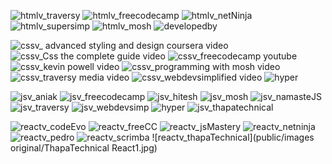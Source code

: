 <!-- HTML -->

![htmlv_traversy](https://github.com/jayk-gupta/web-resources-project/assets/100681165/823b622f-2a3c-4fd7-ac5f-fdacd6e1b127)
![htmlv_freecodecamp](https://github.com/jayk-gupta/web-resources-project/assets/100681165/b5f8f184-8fd1-4427-987f-a8e29f35d685)
![htmlv_netNinja](https://github.com/jayk-gupta/web-resources-project/assets/100681165/fdf90f18-2706-4131-8bcb-2b2e6bfb0a54)
![htmlv_supersimp](https://github.com/jayk-gupta/web-resources-project/assets/100681165/0444b48d-5761-4d8d-b936-1b1e5440f555)
![htmlv_mosh](https://github.com/jayk-gupta/web-resources-project/assets/100681165/c0bf1a4f-8c1d-4cf2-b3ec-a2430afd4811)
![developedby](https://github.com/devasyarajguru/web-resources-project/assets/84851506/7cfe9942-18c0-4bb7-904b-b1374524688d)

<!-- CSS -->

![cssv_ advanced styling and design coursera video](https://github.com/jayk-gupta/web-resources-project/assets/77445758/92e6da6e-59dd-4d5b-a407-26b19293b54e)
![cssv_Css the complete guide video](https://github.com/jayk-gupta/web-resources-project/assets/77445758/bf3b2b4a-19c5-4831-b22e-6850874a861e)
![cssv_freecodecamp youtube](https://github.com/jayk-gupta/web-resources-project/assets/77445758/990e1599-761e-4d0a-b909-c12a896143db)
![cssv_kevin powell video](https://github.com/jayk-gupta/web-resources-project/assets/77445758/63e563ee-64b8-4a30-a882-8657c03d3fa2)
![cssv_programming with mosh video](https://github.com/jayk-gupta/web-resources-project/assets/77445758/a1d7c738-902c-4207-a388-497aa44e1a0c)
![cssv_traversy media video](https://github.com/jayk-gupta/web-resources-project/assets/77445758/cb352944-b03b-417a-bfa9-f2ef35825a8b)
![cssv_webdevsimplified video](https://github.com/jayk-gupta/web-resources-project/assets/77445758/9f93463f-7e9d-4e57-9946-34e21851081d)
![hyper](https://github.com/Atharva-3000/web-resources-project/assets/72994819/80098f65-faa4-435f-9492-e0c3c6907470)

<!-- JS -->

![jsv_aniak](https://github.com/jayk-gupta/web-resources-project/assets/100681165/edf1ad71-314d-46c9-bf2f-f992b6983cf5)
![jsv_freecodecamp](https://github.com/jayk-gupta/web-resources-project/assets/100681165/a3778ffe-f6d2-4541-86a2-82b12348a841)
![jsv_hitesh](https://github.com/jayk-gupta/web-resources-project/assets/100681165/7296f3ac-aaac-4035-8c8b-f1819e4158fe)
![jsv_mosh](https://github.com/jayk-gupta/web-resources-project/assets/100681165/c5e96d7d-a044-40b8-b954-a72ba3f2df7f)
![jsv_namasteJS](https://github.com/jayk-gupta/web-resources-project/assets/100681165/352b93a0-2a15-49a4-bffb-e699fa779268)
![jsv_traversy](https://github.com/jayk-gupta/web-resources-project/assets/100681165/4626bcd1-b000-43b2-8bf7-ce8d75af6b3b)
![jsv_webdevsimp](https://github.com/jayk-gupta/web-resources-project/assets/100681165/559c3eff-33a4-4c55-b7ff-4907c06c2e05)
![hyper](https://github.com/Atharva-3000/web-resources-project/assets/72994819/80098f65-faa4-435f-9492-e0c3c6907470)
![jsv_thapatechnical](https://github.com/Prachi-2001/web-resources-project/blob/add_resources/public/images%20original/jsv_thapaTechnical.png?raw=true)


<!-- REACT -->

![reactv_codeEvo](https://github.com/jayk-gupta/web-resources-project/assets/100681165/9a09b94e-74a3-4891-bbdd-7d5a5d95a540)
![reactv_freeCC](https://github.com/jayk-gupta/web-resources-project/assets/100681165/6359edc3-19be-4fea-b716-d6010a56c425)
![reactv_jsMastery](https://github.com/jayk-gupta/web-resources-project/assets/100681165/598b715a-af12-4b7e-9f2f-73fa0c40ee40)
![reactv_netninja](https://github.com/jayk-gupta/web-resources-project/assets/100681165/9310a468-c7ce-4514-b5bb-761f9a4b3d7a)
![reactv_pedro](https://github.com/jayk-gupta/web-resources-project/assets/100681165/4b816e7f-7bb6-4185-8dc4-af61c63e12aa)
![reactv_scrimba](https://github.com/jayk-gupta/web-resources-project/assets/100681165/a9da5321-8618-4c6f-8f3c-9a494a6d3e10)
![reactv_thapaTechnical](public/images original/ThapaTechnical React1.jpg)